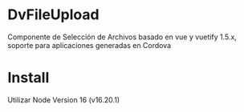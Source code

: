 # DvFileUpload
Componente de Selección de  Archivos basado en vue y vuetify 1.5.x, soporte para aplicaciones generadas en Cordova

# Install
Utilizar Node Version 16 (v16.20.1)